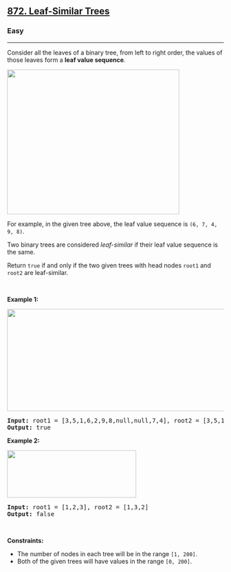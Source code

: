 <h2><a href="https://leetcode.com/problems/leaf-similar-trees/">872. Leaf-Similar Trees</a></h2><h3>Easy</h3><hr><div style="user-select: auto;"><p style="user-select: auto;">Consider all the leaves of a binary tree, from&nbsp;left to right order, the values of those&nbsp;leaves form a <strong style="user-select: auto;">leaf value sequence</strong><em style="user-select: auto;">.</em></p>

<p style="user-select: auto;"><img alt="" src="https://s3-lc-upload.s3.amazonaws.com/uploads/2018/07/16/tree.png" style="width: 400px; height: 336px; user-select: auto;"></p>

<p style="user-select: auto;">For example, in the given tree above, the leaf value sequence is <code style="user-select: auto;">(6, 7, 4, 9, 8)</code>.</p>

<p style="user-select: auto;">Two binary trees are considered <em style="user-select: auto;">leaf-similar</em>&nbsp;if their leaf value sequence is the same.</p>

<p style="user-select: auto;">Return <code style="user-select: auto;">true</code> if and only if the two given trees with head nodes <code style="user-select: auto;">root1</code> and <code style="user-select: auto;">root2</code> are leaf-similar.</p>

<p style="user-select: auto;">&nbsp;</p>
<p style="user-select: auto;"><strong class="example" style="user-select: auto;">Example 1:</strong></p>
<img alt="" src="https://assets.leetcode.com/uploads/2020/09/03/leaf-similar-1.jpg" style="width: 600px; height: 237px; user-select: auto;">
<pre style="user-select: auto;"><strong style="user-select: auto;">Input:</strong> root1 = [3,5,1,6,2,9,8,null,null,7,4], root2 = [3,5,1,6,7,4,2,null,null,null,null,null,null,9,8]
<strong style="user-select: auto;">Output:</strong> true
</pre>

<p style="user-select: auto;"><strong class="example" style="user-select: auto;">Example 2:</strong></p>
<img alt="" src="https://assets.leetcode.com/uploads/2020/09/03/leaf-similar-2.jpg" style="width: 300px; height: 110px; user-select: auto;">
<pre style="user-select: auto;"><strong style="user-select: auto;">Input:</strong> root1 = [1,2,3], root2 = [1,3,2]
<strong style="user-select: auto;">Output:</strong> false
</pre>

<p style="user-select: auto;">&nbsp;</p>
<p style="user-select: auto;"><strong style="user-select: auto;">Constraints:</strong></p>

<ul style="user-select: auto;">
	<li style="user-select: auto;">The number of nodes in each tree will be in the range <code style="user-select: auto;">[1, 200]</code>.</li>
	<li style="user-select: auto;">Both of the given trees will have values in the range <code style="user-select: auto;">[0, 200]</code>.</li>
</ul>
</div>